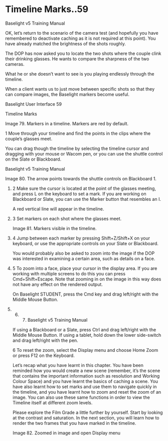 # Timeline Marks..59

Baselight v5 Training Manual

OK, let’s return to the scenario of the camera test \(and hopefully you have remembered to deactivate caching as it is not required at this point\). You have already matched the brightness of the shots roughly.

The DOP has now asked you to locate the two shots where the couple clink their drinking glasses. He wants to compare the sharpness of the two cameras.

What he or she doesn’t want to see is you playing endlessly through the timeline.

When a client wants us to just move between specific shots so that they can compare images, the Baselight markers become useful.

Baselight User Interface 59

Timeline Marks

Image 79. Markers in a timeline. Markers are red by default.

1 Move through your timeline and find the points in the clips where the couple’s glasses meet.

You can drag though the timeline by selecting the timeline cursor and dragging with your mouse or Wacom pen, or you can use the shuttle control on the Slate or Blackboard.





Baselight v5 Training Manual

Image 80. The arrow points towards the shuttle controls on Blackboard 1.

1. 2  Make sure the cursor is located at the point of the glasses meeting, and press L on the keyboard to set a mark. If you are working on Blackboard or Slate, you can use the Marker button that resembles an I.

   A red vertical line will appear in the timeline.

2. 3  Set markers on each shot where the glasses meet.

   Image 81. Markers visible in the timeline.

3. 4  Jump between each marker by pressing Shift+Z/Shift+X on your keyboard, or use the appropriate controls on your Slate or Blackboard.

   You would probably also be asked to zoom into the image if the DOP was interested in examining a certain area, such as details on a face.

4. 5  To zoom into a face, place your cursor in the display area. If you are working with multiple screens to do this you can press Cmd+Shift+Escape. Note that zooming in on the image in this way does not have any effect on the rendered output.

   On Baselight STUDENT, press the Cmd key and drag left/right with the Middle Mouse Button.

5. 6. 7. Baselight v5 Training Manual

   If using a Blackboard or a Slate, press Ctrl and drag left/right with the Middle Mouse Button. If using a tablet, hold down the lower side-switch and drag left/right with the pen.

   6 To reset the zoom, select the Display menu and choose Home Zoom or press F12 on the Keyboard.

   Let’s recap what you have learnt in this chapter. You have been reminded how you would create a new scene \(remember, it’s the scene that contains the important information such as resolution and Working Colour Space\) and you have learnt the basics of caching a scene. You have also learnt how to set marks and use them to navigate quickly in the timeline, and you have learnt how to zoom and reset the zoom of an image. You can also use these same functions in order to view the Timeline itself at different zoom levels.

   Please explore the Film Grade a little further by yourself. Start by looking at the contrast and saturation. In the next section, you will learn how to render the two frames that you have marked in the timeline.

   Image 82. Zoomed in image and open Display menu  





